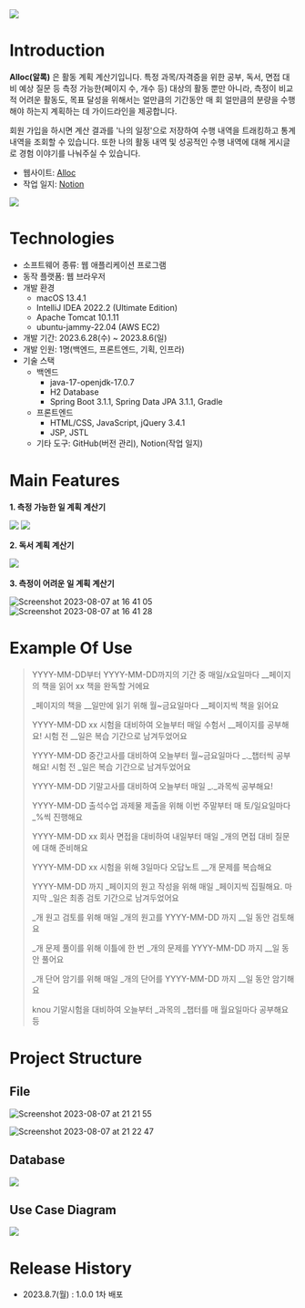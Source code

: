 <img src="https://github.com/greenkey20/knou-key-project/assets/87472526/5d81a34d-8c07-40af-b531-45e607a08873">

# Introduction

**Alloc(알록)** 은 활동 계획 계산기입니다.
특정 과목/자격증을 위한 공부, 독서, 면접 대비 예상 질문 등 측정 가능한(페이지 수, 개수 등) 대상의 활동 뿐만 아니라, 측정이 비교적 어려운 활동도, 목표 달성을 위해서는 얼만큼의 기간동안 매 회 얼만큼의 분량을 수행해야 하는지 계획하는 데 가이드라인을 제공합니다.

회원 가입을 하시면 계산 결과를 '나의 일정'으로 저장하여 수행 내역을 트래킹하고 통계 내역을 조회할 수 있습니다.
또한 나의 활동 내역 및 성공적인 수행 내역에 대해 게시글로 경험 이야기를 나눠주실 수 있습니다.

- 웹사이트: [Alloc](http://ec2-13-209-255-107.ap-northeast-2.compute.amazonaws.com:8080/key-project/)
- 작업 일지: [Notion](https://greenkey20.notion.site/knou-SW-_-d45c4af16b474e7bab7b867205b4436e)

<img src="Screenshot 2023-08-07 at 15 25 52" src="https://github.com/greenkey20/knou-key-project/assets/87472526/104dc38a-46aa-4110-8940-20b4af7cd9b3">


# Technologies

- 소프트웨어 종류: 웹 애플리케이션 프로그램
- 동작 플랫폼: 웹 브라우저
- 개발 환경
  - macOS 13.4.1
  - IntelliJ IDEA 2022.2 (Ultimate Edition)
  - Apache Tomcat 10.1.11
  - ubuntu-jammy-22.04 (AWS EC2)
- 개발 기간: 2023.6.28(수) ~ 2023.8.6(일)
- 개발 인원: 1명(백엔드, 프론트엔드, 기획, 인프라)
- 기술 스택
  - 백엔드
    - java-17-openjdk-17.0.7
    - H2 Database
    - Spring Boot 3.1.1, Spring Data JPA 3.1.1, Gradle
  - 프론트엔드
    - HTML/CSS, JavaScript, jQuery 3.4.1
    - JSP, JSTL
  - 기타 도구: GitHub(버전 관리), Notion(작업 일지)


# Main Features

**1. 측정 가능한 일 계획 계산기**

<img src="https://github.com/greenkey20/knou-key-project/assets/87472526/a19cb64e-fb3d-4e59-8e48-df8a2a65c7ba">
<img src="https://github.com/greenkey20/knou-key-project/assets/87472526/37d50155-99f1-45db-8001-9909cad1e6af">


**2. 독서 계획 계산기**

<img src="https://github.com/greenkey20/knou-key-project/assets/87472526/0a9b4a6b-8dd4-48e0-a68e-6f81de70d404">
<img src="">


**3. 측정이 어려운 일 계획 계산기**

![Screenshot 2023-08-07 at 16 41 05](https://github.com/greenkey20/knou-key-project/assets/87472526/3d5e6f3b-67bb-4906-a971-e50cfc3eba58)
![Screenshot 2023-08-07 at 16 41 28](https://github.com/greenkey20/knou-key-project/assets/87472526/8c4f53ce-ed96-4fde-ac25-e0902347c0af)


# Example Of Use

> YYYY-MM-DD부터 YYYY-MM-DD까지의 기간 중 매일/x요일마다 __페이지의 책을 읽어 xx 책을 완독할 거에요
> 
> _페이지의 책을 __일만에 읽기 위해 월~금요일마다 __페이지씩 책을 읽어요
> 
> YYYY-MM-DD xx 시험을 대비하여 오늘부터 매일 수험서 __페이지를 공부해요! 시험 전 __일은 복습 기간으로 남겨두었어요
> 
> YYYY-MM-DD 중간고사를  대비하여 오늘부터 월~금요일마다 _._챕터씩 공부해요! 시험 전 _일은 복습 기간으로 남겨두었어요
> 
> YYYY-MM-DD 기말고사를 대비하여 오늘부터 매일 _._과목씩 공부해요!
> 
> YYYY-MM-DD 출석수업 과제물 제출을 위해 이번 주말부터 매 토/일요일마다 _%씩 진행해요
> 
> YYYY-MM-DD xx 회사 면접을 대비하여 내일부터 매일 _개의 면접 대비 질문에 대해 준비해요
> 
> YYYY-MM-DD xx 시험을 위해 3일마다 오답노트 __개 문제를 복습해요
> 
> YYYY-MM-DD 까지 _페이지의 원고 작성을 위해 매일 _페이지씩 집필해요. 마지막 _일은 최종 검토 기간으로 남겨두었어요
> 
> _개 원고 검토를 위해 매일 _개의 원고를 YYYY-MM-DD 까지 __일 동안 검토해요
> 
> _개 문제 풀이를 위해 이틀에 한 번 _개의 문제를 YYYY-MM-DD 까지 __일 동안 풀어요
> 
> _개 단어 암기를 위해 매일 _개의 단어를 YYYY-MM-DD 까지 __일 동안 암기해요
> 
> knou 기말시험을 대비하여 오늘부터 _과목의 _챕터를 매 월요일마다 공부해요 등


# Project Structure

## File

![Screenshot 2023-08-07 at 21 21 55](https://github.com/greenkey20/knou-key-project/assets/87472526/c444ae66-1b23-4c0f-96ed-8cd30f5716a0)

![Screenshot 2023-08-07 at 21 22 47](https://github.com/greenkey20/knou-key-project/assets/87472526/6e4879a7-aef5-48df-af39-1b043b118258)


## Database

<img src="https://github.com/greenkey20/knou-key-project/assets/87472526/d8c0e8dc-1d08-465e-a015-969bed5b6f2b">


## Use Case Diagram

<img src="https://github.com/greenkey20/knou-key-project/assets/87472526/39cdc1c2-d855-43fa-b0d3-e74ae477b251">


# Release History

- 2023.8.7(월) : 1.0.0 1차 배포
